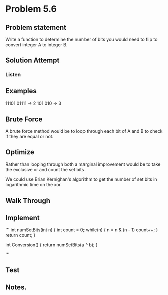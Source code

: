 # Problem 5.6

## Problem statement

Write a function to determine the number of bits you would need to flip to convert integer A to integer B.

## Solution Attempt

### Listen

## Examples

11101 01111 -> 2
101 010 -> 3

## Brute Force

A brute force method would be to loop through each bit of A and B to check if they are equal or not. 

## Optimize

Rather than looping through both a marginal improvement would be to take the exclusive or and count the set bits. 

We could use Brian Kernighan's algorithm to get the number of set bits in logarithmic time on the xor. 

## Walk Through


## Implement

'''
int numSetBits(int n)
{
    int count = 0;
    while(n)
    {
        n = n & (n - 1)
        count++;
    }
    return count;
}

int Conversion()
{
    return numSetBits(a ^ b);
}

'''

## Test


## Notes. 